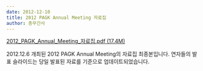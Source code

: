 ```yaml
---
date: 2012-12-10
title: 2012 PAGK Annual Meeting 자료집
author: 총무간사 
---
```

  
[2012_PAGK_Annual_Meeting_자료집.pdf (17.4M)](/assets/annual-meeting/2012_PAGK_Annual_Meeting.pdf)

2012.12.6 개최된 2012 PAGK Annual Meeting의 자료집 최종본입니다. 연자들의 발표 슬라이드는 당일 발표된 자료를 기준으로 업데이트되었습니다.
